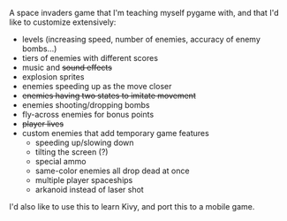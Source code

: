 A space invaders game that I'm teaching myself pygame with, and that I'd like to customize extensively:
* levels  (increasing speed, number of enemies, accuracy of enemy bombs...)
* tiers of enemies with different scores
* music and ~~sound effects~~
* explosion sprites
* enemies speeding up as the move closer
* ~~enemies having two states to imitate movement~~
* enemies shooting/dropping bombs
* fly-across enemies for bonus points
* ~~player lives~~
* custom enemies that add temporary game features
    * speeding up/slowing down
    * tilting the screen (?)
    * special ammo
    * same-color enemies all drop dead at once
    * multiple player spaceships
    * arkanoid instead of laser shot
 

I'd also like to use this to learn Kivy, and port this to a mobile game.
